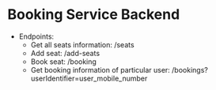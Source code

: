 # Booking Service Backend
- Endpoints:
  - Get all seats information: /seats
  - Add seat: /add-seats
  - Book seat: /booking
  - Get booking information of particular user: /bookings?userIdentifier=user_mobile_number
